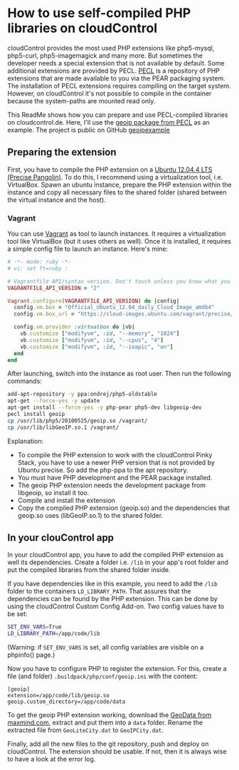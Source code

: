 # How to use self-compiled PHP libraries on cloudControl

cloudControl provides the most used PHP extensions like php5-mysql, php5-curl, php5-imagemagick and many more. But sometimes the developer needs a special extension that is not available by default. 
Some additional extensions are provided by PECL. [PECL](http://pecl.php.net/) is a repository of PHP extensions that are made available to you via the PEAR packaging system. The installation of PECL extensions requires compiling on the target system. However, on cloudControl it's not possible to compile in the container because the system-paths are mounted read only.

This ReadMe shows how you can prepare and use PECL-compiled libraries on cloudcontrol.de. 
Here, I'll use the [geoip package from PECL](http://pecl.php.net/package/geoip) as an example. The project is public on GitHub [geoipexample](https://github.com/MatthiasWiesnerCC/geoipexample)

## Preparing the extension

First, you have to compile the PHP extension on a [Ubuntu 12.04.4 LTS (Precise Pangolin)](http://releases.ubuntu.com/12.04/). To do this, I recommend using a virtualization tool, i.e. VirtualBox. Spawn an ubuntu instance, prepare the PHP extension within the instance and copy all necessary files to the shared folder (shared between the virtual instance and the host).

### Vagrant

You can use [Vagrant](http://www.vagrantup.com/) as tool to launch instances. It requires a virtualization tool like VirtualBox (but it uses others as well). Once it is installed, it requires a simple config file to launch an instance. Here's mine:
~~~ruby
# -*- mode: ruby -*-
# vi: set ft=ruby :

# Vagrantfile API/syntax version. Don't touch unless you know what you're doing!
VAGRANTFILE_API_VERSION = "2"

Vagrant.configure(VAGRANTFILE_API_VERSION) do |config|
  config.vm.box = "Official_Ubuntu_12.04_daily_Cloud_Image_amd64"
  config.vm.box_url = "https://cloud-images.ubuntu.com/vagrant/precise/current/precise-server-cloudimg-amd64-vagrant-disk1.box"

  config.vm.provider :virtualbox do |vb|
    vb.customize ["modifyvm", :id, "--memory", "1024"]
    vb.customize ["modifyvm", :id, "--cpus", "4"]
    vb.customize ["modifyvm", :id, "--ioapic", "on"]
  end
end
~~~

After launching, switch into the instance as root user. Then run the following commands:
~~~bash
add-apt-repository -y ppa:ondrej/php5-oldstable
apt-get --force-yes -y update
apt-get install --force-yes -y php-pear php5-dev libgeoip-dev
pecl install geoip
cp /usr/lib/php5/20100525/geoip.so /vagrant/
cp /usr/lib/libGeoIP.so.1 /vagrant/
~~~

Explanation:

- To compile the PHP extension to work with the cloudControl Pinky Stack, you have to use a newer PHP version that is not provided by Ubuntu precise. So add the php-ppa to the apt repository.
- You must have PHP development and the PEAR package installed.
- The geoip PHP extension needs the development package from libgeoip, so install it too.
- Compile and install the extension
- Copy the compiled PHP extension (geoip.so) and the dependencies that geoip.so uses (libGeoIP.so.1) to the shared folder.

## In your clouControl app

In your cloudControl app, you have to add the compiled PHP extension as well its dependencies. Create a folder i.e. `/lib` in your app's root folder and put the compiled libraries from the shared folder inside.

If you have dependencies like in this example, you need to add the `/lib` folder to the containers `LD_LIBRARY_PATH`. That assures that the dependencies can be found by the PHP extension. This can be done by using the cloudControl Custom Config Add-on. Two config values have to be set:
~~~bash
SET_ENV_VARS=True
LD_LIBRARY_PATH=/app/code/lib
~~~
(Warning: if `SET_ENV_VARS` is set, all config variables are visible on a phpinfo() page.)


Now you have to configure PHP to register the extension. For this, create a file (and folder) `.buildpack/php/conf/geoip.ini` with the content:
~~~config
[geoip]
extension=/app/code/lib/geoip.so
geoip.custom_directory=/app/code/data
~~~

To get the geoip PHP extension working, download the [GeoData from maxmind.com](http://geolite.maxmind.com/download/geoip/database/GeoLiteCity.dat.gz), extract and put them into a `data` folder. Rename the extracted file from `GeoLiteCity.dat` to `GeoIPCity.dat`.

Finally, add all the new files to the git repository, push and deploy on cloudControl. The extension should be usable. If not, then it is always wise to have a look at the error log.

